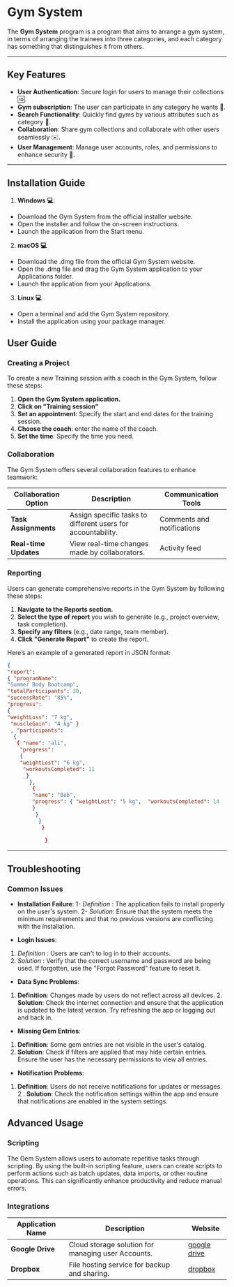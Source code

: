 # Gym System
The **Gym System** program is a program that aims to arrange a gym system, in terms of arranging the trainees into three categories, and each category has something that distinguishes it from others.

---

## Key Features
-  **User Authentication**: Secure login for users to manage their collections :id:.
-  **Gym subscription**: The user can participate in any category he wants :muscle:.
- **Search Functionality**: Quickly find gyms by various attributes such as category :mag_right:.
- **Collaboration**: Share gym collections and collaborate with other users seamlessly :envelope:.
- **User Management**: Manage user accounts, roles, and permissions to enhance security :cop:.
---

## Installation Guide  
1.  **Windows :computer:**:
 - Download the Gym System from the official installer  website.
 - Open the installer and follow the on-screen instructions.
 - Launch the application from the Start menu.

2. **macOS :computer:**
 - Download the .dmg file from the official Gym System website.
 - Open the .dmg file and drag the Gym System application to your Applications folder.
 - Launch the application from your Applications.
  
 3. **Linux :computer:**
  - Open a terminal and add the Gym System repository.
  - Install the application using your package manager.
  

## User Guide

### Creating a Project

To create a new Training session with a coach in the Gym System, follow these steps:

1. **Open the Gym System application.**
2. **Click on "Training session"**
3. **Set an appointment**: Specify the start and end dates for the training session.
4. **Choose the coach**: enter the name of the coach.
5. **Set the time**: Specify the time you need.

### Collaboration

The Gym System offers several collaboration features to enhance teamwork:

| Collaboration Option    | Description                                      | Communication Tools      |
|-------------------------|--------------------------------------------------|---------------------------|
| **Task Assignments**    | Assign specific tasks to different users for accountability. | Comments and notifications |
| **Real-time Updates**   | View real-time changes made by collaborators.   | Activity feed             |

### Reporting

Users can generate comprehensive reports in the Gym System by following these steps:

1. **Navigate to the Reports section.**
2. **Select the type of report** you wish to generate (e.g., project overview, task completion).
3. **Specify any filters** (e.g., date range, team member).
4. **Click "Generate Report"** to create the report.

Here’s an example of a generated report in JSON format:

```json 
{ 
"report": 
{ "programName": 
"Summer Body Bootcamp", 
"totalParticipants": 30, 
"successRate": "85%", 
"progress": 
{ 
"weightLoss": "7 kg",
 "muscleGain": "4 kg" }
 , "participants":
  {
   { "name": "ali",
    "progress": 
    { 
    "weightLost": "6 kg",
     "workoutsCompleted": 11
      }
       },
        { 
        "name": "Bob", 
        "progress": { "weightLost": "5 kg",  "workoutsCompleted": 14 
        }
         }
          }
           }
            
            }
```

---
## Troubleshooting 
### Common Issues
-  **Installation Failure**:
   1-  *Definition* : The application fails to install properly on the user's system. 
   2-  *Solution*: Ensure that the system meets the minimum requirements and that no previous versions are conflicting with the installation.

-  **Login Issues**:
  1.  *Definition* : Users are can't to log in to their accounts.   
  2. *Solution* : Verify that the correct username and password are being used. If forgotten, use the "Forgot Password" feature to reset it.

-  **Data Sync Problems**: 
  1.  **Definition**: Changes made by users do not reflect across all devices. 
    2. **Solution**: Check the internet connection and ensure that the application is updated to the latest version. Try refreshing the app or logging out and back in.

-  **Missing Gem Entries**: 
  1.  **Definition**: Some gem entries are not visible in the user's catalog. 
   2.  **Solution**: Check if filters are applied that may hide certain entries. Ensure the user has the necessary permissions to view all entries.

-  **Notification Problems**: 
 1.  **Definition**: Users do not receive notifications for updates or messages.
 2 .  **Solution**: Check the notification settings within the app and ensure that notifications are enabled in the system settings.

## Advanced Usage
### Scripting
The Gem System allows users to automate repetitive tasks through scripting. By using the built-in scripting feature, users can create scripts to perform actions such as batch updates, data imports, or other routine operations. This can significantly enhance productivity and reduce manual errors.

### Integrations

| Application Name    | Description                                      | Website      |
|-------------------------|--------------------------------------------------|---------------------------|
| **Google Drive**    | Cloud storage solution for managing user Accounts. | [google drive](https://workspace.google.com/products/drive/) |
| **Dropbox**   | File hosting service for backup and sharing.   | [dropbox](https://www.dropbox.com/)            |
<!--stackedit_data:
eyJoaXN0b3J5IjpbMjA5NTkzMDE5MSwtMjYyNzMxODEyLC0yMD
AzNjg3OTAyLDE0NTQ2MTY0MzUsMTA4MDQxMzE1OSwtMTA5MDQ0
MzU4NywtNjM2ODU5OTE3LC0xODcyNjY3MjYsLTQ3ODU3OTM1LD
IxMTM4Njc0ODksLTExNDM1MjAyNjEsLTE1MDU2MzYzMjUsLTQy
MDI1ODgxNywtMTQ2MDgwMjM3MCwtMTU4MzY0MzMxOCwxNzE3ND
I0MTMyLDE2MjI3NTI4OSwtMTcyNDE4MTkwMywtMjAwODUzODEz
NSwtMTk0NjEzNjc3OV19
-->